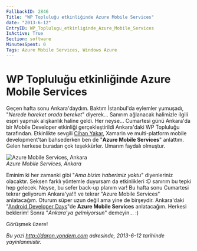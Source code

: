 ```yaml
---
FallbackID: 2846
Title: "WP Topluluğu etkinliğinde Azure Mobile Services"
date: "2013-6-12"
EntryID: WP_Toplulugu_etkinliginde_Azure_Mobile_Services
IsActive: True
Section: software
MinutesSpent: 0
Tags: Azure Mobile Services, Windows Azure
---
```

# WP Topluluğu etkinliğinde Azure Mobile Services
Geçen hafta sonu Ankara'daydım. Baktım İstanbul'da eylemler yumuşadı,
"*Nerede hareket orada bereket*" diyerek... Sanırım ağlanacak halimizle
ilgili espri yapmak alışkanlık haline geldi. Her neyse... Cumartesi günü
Ankara'da bir Mobile Developer etkinliği gerçekleştirildi Ankara'daki WP
Topluluğu tarafından. Etkinlikte sevgili [Cihan
Yakar](http://www.cihanyakar.com/), Xamarin ve multi-platform mobile
development'tan bahsederken ben de "**Azure Mobile Services**" anlattım.
Gelen herkese buradan çok teşekkürler. Umarım faydalı olmuştur.

![Azure Mobile Services,
Ankara](media/WP_Toplulugu_etkinliginde_Azure_Mobile_Services/ankara_mobile_services.png)\
*Azure Mobile Services, Ankara*

Eminim ki her zamanki gibi "*Ama bizim haberimiz yoktu*" diyenleriniz
olacaktır. Seksen farklı yöntemle duyursam da etkinlikleri :D sanırım bu
tepki hep gelecek. Neyse, bu sefer back-up planım var! Bu hafta sonu
Cumartesi tekrar geliyorum Ankara'ya!!! ve tekrar "Azure Mobile
Services" anlatacağım. Oturum süper uzun değil ama yine de birşeydir.
Ankara'daki "[Android Developer
Days](http://www.androiddeveloperdays.com/tr/sessions/get-the-power-of-cloud-with-azure-mobile-services/)"de
**Azure Mobile Services** anlatacağım. Herkesi beklerim! Sonra
"*Ankara'ya gelmiyorsun*" demeyin... :)

Görüşmek üzere!



*Bu yazi http://daron.yondem.com adresinde, 2013-6-12 tarihinde yayinlanmistir.*
